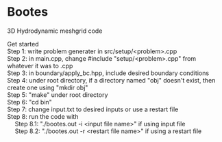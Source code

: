 # Bootes
3D Hydrodynamic meshgrid code

Get started <br>
Step 1: write problem generater in src/setup/\<problem\>.cpp <br>
Step 2: in main.cpp, change #include "setup/\<problem\>.cpp" from whatever it was to <problem>.cpp <br>
Step 3: in boundary/apply_bc.hpp, include desired boundary conditions <br>
Step 4: under root directory, if a directory named "obj" doesn't exist, then create one using "mkdir obj" <br>
Step 5: "make" under root directory <br>
Step 6: "cd bin" <br>
Step 7: change input.txt to desired inputs or use a restart file <br>
Step 8: run the code with <br>
&emsp; Step 8.1: "./bootes.out -i \<input file name\>" if using input file <br>
&emsp; Step 8.2: "./bootes.out -r \<restart file name\>" if using a restart file <br>

